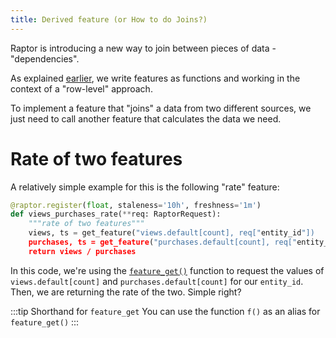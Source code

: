 ```yaml
---
title: Derived feature (or How to do Joins?)
---
```


Raptor is introducing a new way to join between pieces of data - "dependencies".

As explained [earlier](./1-basics.md), we write features as functions and working in the context of a "row-level"
approach.

To implement a feature that "joins" a data from two different sources, we just need to call another feature that
calculates the data we need.

# Rate of two features

A relatively simple example for this is the following "rate" feature:

```python showLineNumbers
@raptor.register(float, staleness='10h', freshness='1m')
def views_purchases_rate(**req: RaptorRequest):
    """rate of two features"""
    views, ts = get_feature("views.default[count], req["entity_id"])
    purchases, ts = get_feature("purchases.default[count], req["entity_id"])
    return views / purchases
```

In this code, we're using the [`feature_get()`](/docs/reference/how-does-raptor-work/features/context#get-feature) function to request
the values of `views.default[count]` and `purchases.default[count]` for our `entity_id`. Then, we are returning the rate
of the two. Simple right?

:::tip Shorthand for `feature_get`
You can use the function `f()` as an alias for `feature_get()`
:::

